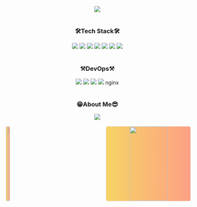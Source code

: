 <div align="center">
  <img src="https://github.com/user-attachments/assets/1ab872b2-8fba-4945-9de2-09cbb2f47c87?type=rect&color=black&width=100&height=200&section=header&text=Welcome%20to%0AKeunjae%27s%20Github&fontSize=50&animation=twinkling&fontColor=ffffff" />
</div>
<br />


<h3 align="center">🛠Tech Stack🛠</h3>
<div align="center">
  <img src="https://img.shields.io/badge/JavaScript-F7DF1E?style=flat-square&logo=javascript&logoColor=white" />
  <img src="https://img.shields.io/badge/TypeScript-3178C6?style=flat-square&logo=TypeScript&logoColor=white" />
  <img src="https://img.shields.io/badge/React-61DAFB?style=flat-square&logo=React&logoColor=white" />
  <img src="https://img.shields.io/badge/React%20Query-FF4154?style=flat-square&logo=React%20Query&logoColor=white" />
  <img src="https://img.shields.io/badge/Next.js-000000?style=flat-square&logo=Next.js&logoColor=white" />
  <img src="https://img.shields.io/badge/Recoil-3578E5?style=flat-square&logo=Recoil&logoColor=white" />
  <img src="https://img.shields.io/badge/MSW-FF6A33?style=flat-square&logo=mockserviceworker&logoColor=white" />
</div>
<br />

<h3 align="center">⚒DevOps⚒</h3>
<div align="center">
  <img src="https://img.shields.io/badge/Amazon EC2-FF9900?style=flat-square&logo=amazonec2&logoColor=white" />
  <img src="https://img.shields.io/badge/Amazon S3-569A31?style=flat-square&logo=amazons3&logoColor=white" />
  <img src="https://img.shields.io/badge/Github Actions-2088FF?style=flat-square&logo=githubactions&logoColor=white" />
  <img src="https://img.shields.io/badge/NGINX-009639?style=flat-square&logo=nginx&logoColor=white" />
nginx
</div>
<br />

<h3 align="center">😁About Me😎</h3>
<div align="center">
  <a href="https://velog.io/@tjrmswo/posts">
    <img src="https://img.shields.io/badge/velog-20C997?style=flat-square&logo=velog&logoColor=white" />
  </a>
</div>
<br />

<div align="center" style="display: flex; justify-content: space-between; align-items: center; width: 100%;">
  <a href="https://github.com/tjrmswo">
    <img src="https://github-readme-stats.vercel.app/api?username=tjrmswo&theme=merko&show_icons=true&title_color=ff69b4" style="width: 45%; height:200px; border-radius: 4.5px; border: 1px solid #e4e2e2; background: linear-gradient(to right, #f6d365, #fda085);" />
  </a>
  <img src="https://github-readme-stats.vercel.app/api/top-langs/?username=tjrmswo&layout=compact&theme=merko&title_color=ffd700" style="width: 45%; height:200px; border-radius: 4.5px; border: 1px solid #e4e2e2; background: linear-gradient(to right, #f6d365, #fda085);" />
</div>


